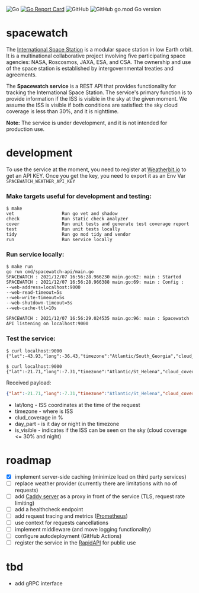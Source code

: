![Go](https://github.com/qba73/spacewatch/workflows/Go/badge.svg)
[![Go Report Card](https://goreportcard.com/badge/github.com/qba73/spacewatch)](https://goreportcard.com/report/github.com/qba73/spacewatch)
![GitHub](https://img.shields.io/github/license/qba73/meteo)
![GitHub go.mod Go version](https://img.shields.io/github/go-mod/go-version/qba73/meteo)

# spacewatch

The [International Space Station](https://en.wikipedia.org/wiki/International_Space_Station) is a modular space station in low Earth orbit. It is a multinational collaborative project involving five participating space agencies: NASA, Roscosmos, JAXA, ESA, and CSA. The ownership and use of the space station is established by intergovernmental treaties and agreements.

The **Spacewatch service** is a REST API that provides functionality for tracking the International Space Station. The service's primary function is to provide information if the ISS is visible in the sky at the given moment.
We assume the ISS is visible if both conditions are satisfied: the sky cloud coverage is less than 30%, and it is nighttime.

**Note:** The service is under development, and it is not intended for production use.


# development

To use the service at the moment, you need to register at [Weatherbit.io](https://www.weatherbit.io/api) to get an API KEY. Once you get the key, you need to export it as an Env Var ```SPACEWATCH_WEATHER_API_KEY```


### Make targets useful for development and testing:
```
$ make
vet                  Run go vet and shadow
check                Run static check analyzer
cover                Run unit tests and generate test coverage report
test                 Run unit tests locally
tidy                 Run go mod tidy and vendor
run                  Run service locally
```

### Run service locally:
```
$ make run
go run cmd/spacewatch-api/main.go
SPACEWATCH : 2021/12/07 16:56:28.966230 main.go:62: main : Started
SPACEWATCH : 2021/12/07 16:56:28.966388 main.go:69: main : Config :
--web-address=localhost:9000
--web-read-timeout=5s
--web-write-timeout=5s
--web-shutdown-timeout=5s
--web-cache-ttl=10s

SPACEWATCH : 2021/12/07 16:56:29.024535 main.go:96: main : Spacewatch API listening on localhost:9000
```

### Test the service:
```
$ curl localhost:9000
{"lat":-43.93,"long":-36.43,"timezone":"Atlantic/South_Georgia","cloud_coverage":100,"day_part":"night","is_visible":false}
```
```
$ curl localhost:9000
{"lat":-21.71,"long":-7.31,"timezone":"Atlantic/St_Helena","cloud_coverage":9,"day_part":"day","is_visible":true}
```

Received payload:
```json
{"lat":-21.71,"long":-7.31,"timezone":"Atlantic/St_Helena","cloud_coverage":9,"day_part":"day","is_visible":true}
```

- lat/long - ISS coordinates at the time of the request
- timezone - where is ISS
- clud_coverage in %
- day_part - is it day or night in the timezone
- is_visible - indicates if the ISS can be seen on the sky (cloud coverage <= 30% and night)

# roadmap

- [x] implement server-side caching (minimize load on third party services)
- [ ] replace weather provider (currently there are limitations with no of requests)
- [ ] add [Caddy server](https://caddyserver.com) as a proxy in front of the service (TLS, request rate limiting)
- [ ] add a healthcheck endpoint
- [ ] add request tracing and metrics ([Prometheus](https://prometheus.io/docs/instrumenting/clientlibs/))
- [ ] use context for requests cancellations
- [ ] implement middleware (and move logging functionality)
- [ ] configure autodeployment (GitHub Actions)
- [ ] register the service in the [RapidAPI](https://rapidapi.com/products/enterprise-hub/) for public use

# tbd
- add gRPC interface
